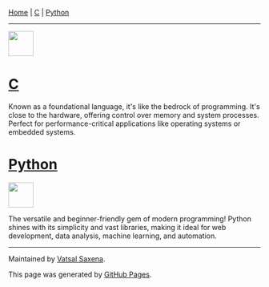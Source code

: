[Home](README.md) | [C](./C/C.md) | [Python](./Python/Python.md)

---

<img src="https://cdn.jsdelivr.net/gh/devicons/devicon@latest/icons/c/c-original.svg" width="50"/>

# [C](./C/C.md)

Known as a foundational language, it's like the bedrock of programming. It's close to the hardware, offering control over memory and system processes. Perfect for performance-critical applications like operating systems or embedded systems.

# [Python](./Python/Python.md)

<img src="https://cdn.jsdelivr.net/gh/devicons/devicon@latest/icons/python/python-original.svg" width="50"/>

The versatile and beginner-friendly gem of modern programming! Python shines with its simplicity and vast libraries, making it ideal for web development, data analysis, machine learning, and automation.

---

Maintained by [Vatsal Saxena](https://vatsalsaxena22.github.io/).

This page was generated by [GitHub Pages](https://pages.github.com/).